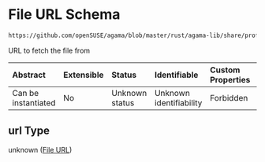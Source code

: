 # File URL Schema

```txt
https://github.com/openSUSE/agama/blob/master/rust/agama-lib/share/profile.schema.json#/$defs/file/properties/url
```

URL to fetch the file from

| Abstract            | Extensible | Status         | Identifiable            | Custom Properties | Additional Properties | Access Restrictions | Defined In                                                          |
| :------------------ | :--------- | :------------- | :---------------------- | :---------------- | :-------------------- | :------------------ | :------------------------------------------------------------------ |
| Can be instantiated | No         | Unknown status | Unknown identifiability | Forbidden         | Allowed               | none                | [profile.schema.json\*](profile.schema.json "open original schema") |

## url Type

unknown ([File URL](profile-defs-user-defined-file-to-deploy-properties-file-url.md))

